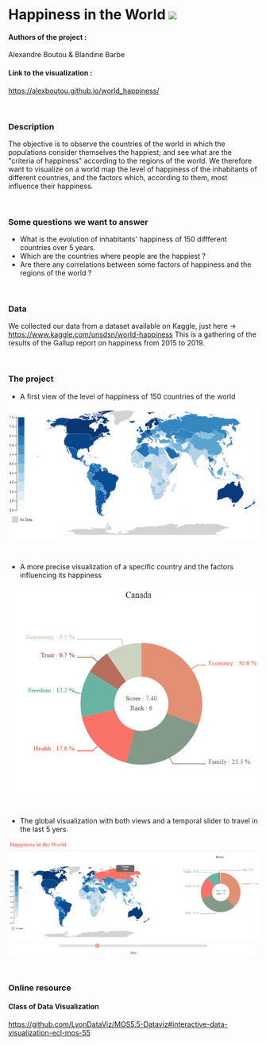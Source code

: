 # Happiness in the World <img src="https://emojipedia-us.s3.dualstack.us-west-1.amazonaws.com/thumbs/240/apple/237/earth-globe-europe-africa_1f30d.png" width="30"/>


#### Authors of the project :
Alexandre Boutou & Blandine Barbe

#### Link to the visualization : 
https://alexboutou.github.io/world_happiness/

</br>

### Description
The objective is to observe the countries of the world in which the populations consider themselves the happiest; and see what are the "criteria of happiness" according to the regions of the world. We therefore want to visualize on a world map the level of happiness of the inhabitants of different countries, and the factors which, according to them, most influence their happiness.

</br>

### Some questions we want to answer

- What is the evolution of inhabitants' happiness of 150 diffferent countries over 5 years.
- Which are the countries where people are the happiest ?
- Are there any correlations between some factors of happiness and the regions of the world ?

</br>

### Data

We collected our data from a dataset available on Kaggle, just here -> https://www.kaggle.com/unsdsn/world-happiness
This is a gathering of the results of the Gallup report on happiness from 2015 to 2019.

</br>

### The project

- A first view of the level of happiness of 150 countries of the world

<p align="center">
  <img src="img/Map.PNG" width="600" title="Map of the level of happiness in the world">
</p>
</br>

- A more precise visualization of a specific country and the factors influencing its happiness

<p align="center">
  <img src="img/Country.PNG" width="500" title="Factors of happiness in Canada in 2016">
</p>
</br>

- The global visualization with both views and a temporal slider to travel in the last 5 yers.

<p align="center">
  <img src="img/Global.png" width="850" title="Happiness in the World">
</p>
</br>

### Online resource

#### Class of Data Visualization

https://github.com/LyonDataViz/MOS5.5-Dataviz#interactive-data-visualization-ecl-mos-55
